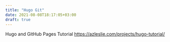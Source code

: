```yaml
---
title: "Hugo Git"
date: 2021-08-08T18:17:05+03:00
draft: true
---
```


Hugo and GitHub Pages Tutorial
https://azleslie.com/projects/hugo-tutorial/ 

